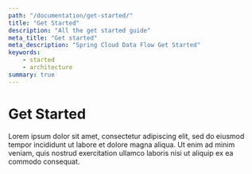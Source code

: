 ```yaml
---
path: "/documentation/get-started/"
title: "Get Started"
description: "All the get started guide"
meta_title: "Get started"
meta_description: "Spring Cloud Data Flow Get Started"
keywords:
    - started
    - architecture
summary: true
---
```


# Get Started

Lorem ipsum dolor sit amet, consectetur adipiscing elit, sed do eiusmod tempor incididunt ut labore et dolore magna aliqua.  Ut enim ad minim veniam, quis nostrud exercitation ullamco laboris nisi ut aliquip ex ea commodo consequat.